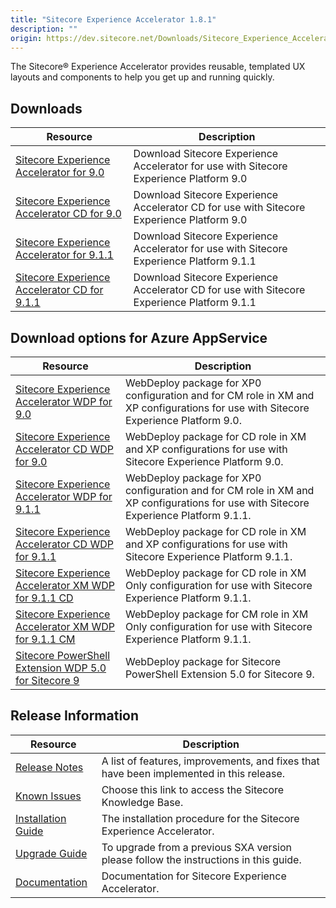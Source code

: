 ```yaml
---
title: "Sitecore Experience Accelerator 1.8.1"
description: ""
origin: https://dev.sitecore.net/Downloads/Sitecore_Experience_Accelerator/18/Sitecore_Experience_Accelerator_181.aspx
---
```


The Sitecore® Experience Accelerator provides reusable, templated UX layouts and components to help you get up and running quickly.

## Downloads

 | Resource | Description |
 | --- | --- |
 | [Sitecore Experience Accelerator for 9.0](https://scdp.blob.core.windows.net/downloads/Sitecore%20Experience%20Accelerator/18/Sitecore%20Experience%20Accelerator%20181/Secure/Sitecore%20Experience%20Accelerator%201.8.1%20rev.%20190319%20for%209.0.zip) | Download Sitecore Experience Accelerator for use with Sitecore Experience Platform 9.0 |
 | [Sitecore Experience Accelerator CD for 9.0](https://scdp.blob.core.windows.net/downloads/Sitecore%20Experience%20Accelerator/18/Sitecore%20Experience%20Accelerator%20181/Secure/Sitecore%20Experience%20Accelerator%201.8.1%20rev.%20190319%20for%209.0%20CD.zip) | Download Sitecore Experience Accelerator CD for use with Sitecore Experience Platform 9.0 |
 | [Sitecore Experience Accelerator for 9.1.1](https://scdp.blob.core.windows.net/downloads/Sitecore%20Experience%20Accelerator/18/Sitecore%20Experience%20Accelerator%20181/Secure/Sitecore%20Experience%20Accelerator%201.8.1%20rev.%20190319%20for%209.1.1.zip) | Download Sitecore Experience Accelerator for use with Sitecore Experience Platform 9.1.1 |
 | [Sitecore Experience Accelerator CD for 9.1.1](https://scdp.blob.core.windows.net/downloads/Sitecore%20Experience%20Accelerator/18/Sitecore%20Experience%20Accelerator%20181/Secure/Sitecore%20Experience%20Accelerator%201.8.1%20rev.%20190319%20for%209.1.1%20CD.zip) | Download Sitecore Experience Accelerator CD for use with Sitecore Experience Platform 9.1.1 |

## Download options for Azure AppService

 | Resource | Description |
 | --- | --- |
 | [Sitecore Experience Accelerator WDP for 9.0](https://scdp.blob.core.windows.net/downloads/Sitecore%20Experience%20Accelerator/18/Sitecore%20Experience%20Accelerator%20181/Secure/Sitecore%20Experience%20Accelerator%201.8.1%20rev.%20190319%20for%209.0.scwdp.zip) | WebDeploy package for XP0 configuration and for CM role in XM and XP configurations for use with Sitecore Experience Platform 9.0. |
 | [Sitecore Experience Accelerator CD WDP for 9.0](https://scdp.blob.core.windows.net/downloads/Sitecore%20Experience%20Accelerator/18/Sitecore%20Experience%20Accelerator%20181/Secure/Sitecore%20Experience%20Accelerator%201.8.1%20rev.%20190319%20for%209.0%20CD.scwdp.zip) | WebDeploy package for CD role in XM and XP configurations for use with Sitecore Experience Platform 9.0. |
 | [Sitecore Experience Accelerator WDP for 9.1.1](https://scdp.blob.core.windows.net/downloads/Sitecore%20Experience%20Accelerator/18/Sitecore%20Experience%20Accelerator%20181/Secure/Sitecore%20Experience%20Accelerator%201.8.1%20rev.%20190319%20for%209.1.1.scwdp.zip) | WebDeploy package for XP0 configuration and for CM role in XM and XP configurations for use with Sitecore Experience Platform 9.1.1. |
 | [Sitecore Experience Accelerator CD WDP for 9.1.1](https://scdp.blob.core.windows.net/downloads/Sitecore%20Experience%20Accelerator/18/Sitecore%20Experience%20Accelerator%20181/Secure/Sitecore%20Experience%20Accelerator%201.8.1%20rev.%20190319%20for%209.1.1%20CD.scwdp.zip) | WebDeploy package for CD role in XM and XP configurations for use with Sitecore Experience Platform 9.1.1. |
 | [Sitecore Experience Accelerator XM WDP for 9.1.1 CD](https://scdp.blob.core.windows.net/downloads/Sitecore%20Experience%20Accelerator/18/Sitecore%20Experience%20Accelerator%20181/Secure/Sitecore%20Experience%20Accelerator%20XM%201.8.1%20rev.%20190319%20for%209.1.1%20CD.scwdp.zip) | WebDeploy package for CD role in XM Only configuration for use with Sitecore Experience Platform 9.1.1. |
 | [Sitecore Experience Accelerator XM WDP for 9.1.1 CM](https://scdp.blob.core.windows.net/downloads/Sitecore%20Experience%20Accelerator/18/Sitecore%20Experience%20Accelerator%20181/Secure/Sitecore%20Experience%20Accelerator%20XM%201.8.1%20rev.%20190319%20for%209.1.1.scwdp.zip) | WebDeploy package for CM role in XM Only configuration for use with Sitecore Experience Platform 9.1.1. |
 | [Sitecore PowerShell Extension WDP 5.0 for Sitecore 9](https://scdp.blob.core.windows.net/downloads/Sitecore%20Experience%20Accelerator/18/Sitecore%20Experience%20Accelerator%20180/Secure/Sitecore%20PowerShell%20Extensions-5.0.scwdp.zip) | WebDeploy package for Sitecore PowerShell Extension 5.0 for Sitecore 9. |

## Release Information

 | Resource | Description |
 | --- | --- |
 | [Release Notes](/downloads/Sitecore_Experience_Accelerator/18/Sitecore_Experience_Accelerator_181/Release_Notes) | A list of features, improvements, and fixes that have been implemented in this release. |
 | [Known Issues](https://kb.sitecore.net/articles/196733) | Choose this link to access the Sitecore Knowledge Base. |
 | [Installation Guide](https://scdp.blob.core.windows.net/downloads/Sitecore%20Experience%20Accelerator/18/Sitecore%20Experience%20Accelerator%20181/Secure/SXA-1.8.1-Installation-Guide.pdf) | The installation procedure for the Sitecore Experience Accelerator. |
 | [Upgrade Guide](https://scdp.blob.core.windows.net/downloads/Sitecore%20Experience%20Accelerator/18/Sitecore%20Experience%20Accelerator%20181/Secure/SXA-1.8.1-Upgrade-Guide.pdf) | To upgrade from a previous SXA version please follow the instructions in this guide. |
 | [Documentation](https://doc.sitecore.com/developers/sxa/18/sitecore-experience-accelerator/en/index-en.html) | Documentation for Sitecore Experience Accelerator. |